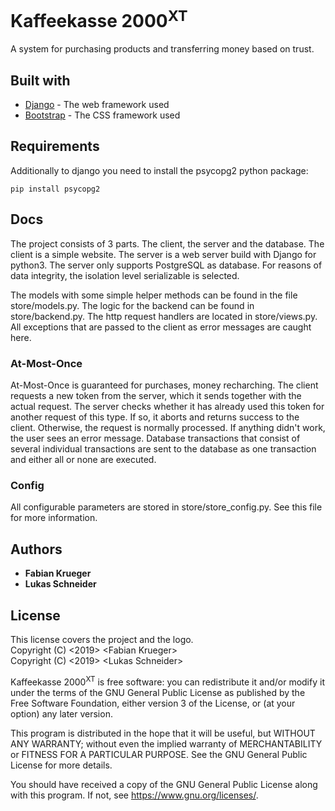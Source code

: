 # Kaffeekasse 2000<sup>XT</sup>

A system for purchasing products and transferring money based on trust.

## Built with

* [Django](https://www.djangoproject.com/) - The web framework used
* [Bootstrap](https://rometools.github.io/rome/) - The CSS framework used

## Requirements
Additionally to django you need to install the psycopg2 python package:
```
pip install psycopg2
```

## Docs
The project consists of 3 parts. The client, the server and the database.
The client is a simple website.
The server is a web server build with Django for python3.
The server only supports PostgreSQL as database.
For reasons of data integrity, the isolation level serializable is selected.

The models with some simple helper methods can be found in the file store/models.py.
The logic for the backend can be found in store/backend.py.
The http request handlers are located in store/views.py. All exceptions that are passed to the client as error messages are caught here.

### At-Most-Once

At-Most-Once is guaranteed for purchases, money recharching.
The client requests a new token from the server, which it sends together with the actual request. The server checks whether it has already used this token for another request of this type. If so, it aborts and returns success to the client. Otherwise, the request is normally processed.
If anything didn't work, the user sees an error message.
Database transactions that consist of several individual transactions are sent to the database as one transaction and either all or none are executed.

### Config
All configurable parameters are stored in store/store_config.py. See this file for more information.



## Authors

* **Fabian Krueger**
* **Lukas Schneider**

## License

This license covers the project and the logo.<br>
Copyright (C) \<2019\>  \<Fabian Krueger\><br>
Copyright (C) \<2019\>  \<Lukas Schneider\><br>

Kaffeekasse 2000<sup>XT</sup> is free software: you can redistribute it and/or modify
it under the terms of the GNU General Public License as published by
the Free Software Foundation, either version 3 of the License, or
(at your option) any later version.

This program is distributed in the hope that it will be useful,
but WITHOUT ANY WARRANTY; without even the implied warranty of
MERCHANTABILITY or FITNESS FOR A PARTICULAR PURPOSE.  See the
GNU General Public License for more details.

You should have received a copy of the GNU General Public License
along with this program.  If not, see <https://www.gnu.org/licenses/>.
